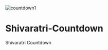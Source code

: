 ![countdown1](https://user-images.githubusercontent.com/63362359/109972898-cb1b0000-7d1d-11eb-825f-b836662817b6.png)
# Shivaratri-Countdown
Shivaratri Countdown 

